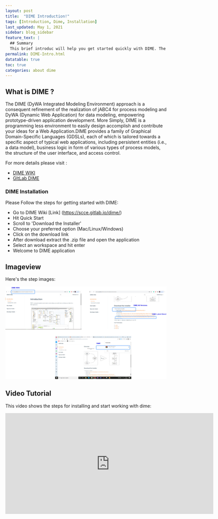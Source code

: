 ```yaml
---
layout: post
title:  "DIME Introduction!"
tags: [Introduction, Dime, Installation]
last_updated: May 1, 2021
sidebar: blog_sidebar
feature_text: |
  ## Summary
  This brief introduc will help you get started quickly with DIME. The other topics in this help provide additional information and detail about working with other aspects of DIME.
permalink: DIME-Intro.html
datatable: true
toc: true
categories: about dime
---
```


## What is DIME ?

The DIME (DyWA Integrated Modeling Environment) approach is a consequent refinement of the realization of jABC4 for process modeling and DyWA (Dynamic Web Application) for data modeling, empowering prototype-driven application development. More Simply, DIME is a programming less environment to easily design accomplish and contribute your ideas for a Web Application.DIME provides a family of Graphical Domain-Specific Languages
(GDSLs), each of which is tailored towards a specific aspect of typical
web applications, including persistent entities (i.e., a data model), business
logic in form of various types of process models, the structure of
the user interface, and access control.

For more details please visit :

* [DIME WIKI](https://scce.gitlab.io/dime/content/introduction/#overview)
* [GItLab DIME](https://gitlab.com/scce/dime)

### DIME Installation

Please Follow the steps for getting started with DIME:

- Go to DIME Wiki [Link] (https://scce.gitlab.io/dime/)
- Hit Quick Start
- Scroll to 'Download the Installer'
- Choose your preferred option (Mac/Linux/Windows) 
- Click on the download link
- After download extract the .zip file and open the application
- Select an workspace and hit enter
- Welcome to DIME application 

## Imageview

Here's the step images:

<img src="images/dimeInto.jpg" style="width: 650px;"/>

## Video Tutorial

This video shows the steps for installing and start working with dime:

<iframe width="650" height="315" src="https://www.youtube.com/embed/X8nIMp2H0Fs" title="YouTube video player" frameborder="0" allow="accelerometer; autoplay; clipboard-write; encrypted-media; gyroscope; picture-in-picture" allowfullscreen></iframe>